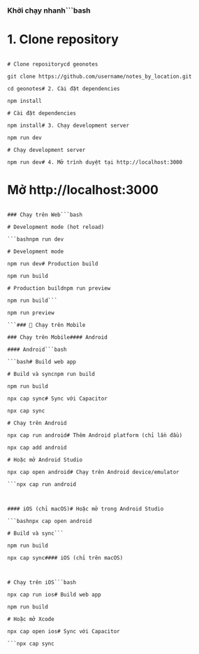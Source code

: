 
### Khởi chạy nhanh```bash

# 1. Clone repository

```bashgit clone https://github.com/username/notes_by_location.git

# Clone repositorycd geonotes

git clone https://github.com/username/notes_by_location.git

cd geonotes# 2. Cài đặt dependencies

npm install

# Cài đặt dependencies

npm install# 3. Chạy development server

npm run dev

# Chạy development server

npm run dev# 4. Mở trình duyệt tại http://localhost:3000

```

# Mở http://localhost:3000

```### 🌐 Chạy trên Web Browser

### Chạy trên Web```bash

# Development mode (hot reload)

```bashnpm run dev

# Development mode

npm run dev# Production build

npm run build

# Production buildnpm run preview

npm run build```

npm run preview

```### 📱 Chạy trên Mobile

### Chạy trên Mobile#### Android

#### Android```bash

```bash# Build web app

# Build và syncnpm run build

npm run build

npx cap sync# Sync với Capacitor

npx cap sync

# Chạy trên Android

npx cap run android# Thêm Android platform (chỉ lần đầu)

npx cap add android

# Hoặc mở Android Studio

npx cap open android# Chạy trên Android device/emulator

```npx cap run android



#### iOS (chỉ macOS)# Hoặc mở trong Android Studio

```bashnpx cap open android

# Build và sync```

npm run build

npx cap sync#### iOS (chỉ trên macOS)



# Chạy trên iOS```bash

npx cap run ios# Build web app

npm run build

# Hoặc mở Xcode

npx cap open ios# Sync với Capacitor

```npx cap sync



